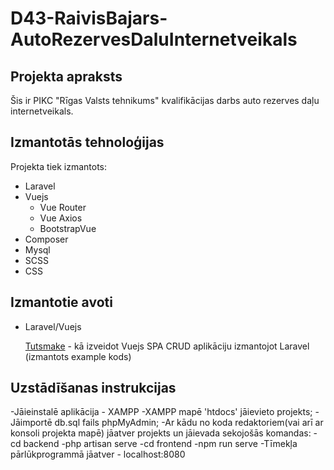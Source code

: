 # D43-RaivisBajars-AutoRezervesDaluInternetveikals
## Projekta apraksts
Šis ir PIKC "Rīgas Valsts tehnikums" kvalifikācijas darbs auto rezerves daļu internetveikals.

## Izmantotās tehnoloģijas
Projekta tiek izmantots:
  - Laravel
  - Vuejs
    - Vue Router
    - Vue Axios
    - BootstrapVue
  - Composer
  - Mysql
  - SCSS
  - CSS

## Izmantotie avoti
- Laravel/Vuejs

  [Tutsmake](https://www.tutsmake.com/larave-vue-js-spa-crud-example-tutorial/) - kā izveidot Vuejs SPA CRUD aplikāciju izmantojot Laravel (izmantots example kods)

## Uzstādīšanas instrukcijas
-Jāieinstalē aplikācija - XAMPP
-XAMPP mapē 'htdocs' jāievieto projekts;
-Jāimportē db.sql fails phpMyAdmin;
-Ar kādu no koda redaktoriem(vai arī ar konsoli projekta mapē) jāatver projekts un jāievada sekojošās komandas:
  -cd backend
  -php artisan serve
  -cd frontend
  -npm run serve
-Tīmekļa pārlūkprogrammā jāatver - localhost:8080

